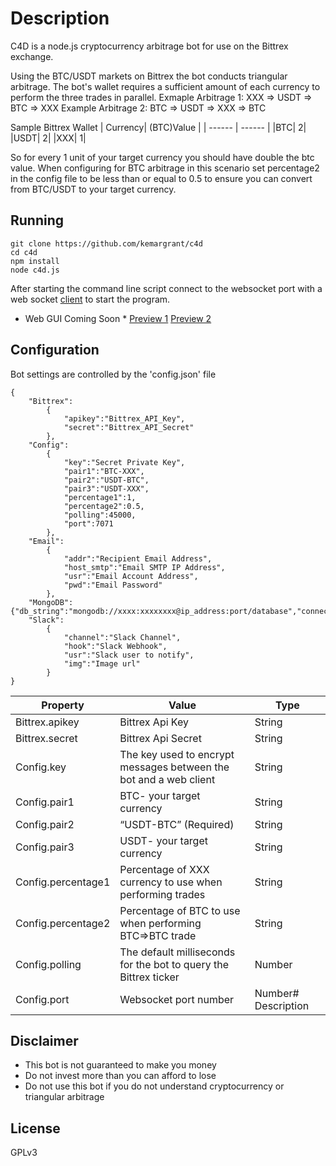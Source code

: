 # Description

C4D is a node.js cryptocurrency arbitrage bot for use on the Bittrex exchange.

Using the BTC/USDT markets on Bittrex the bot conducts triangular arbitrage. The bot's wallet requires a sufficient amount of each currency to perform the three trades in parallel.
Exmaple Arbitrage 1:
XXX => USDT => BTC => XXX
Example Arbitrage 2:
BTC => USDT => XXX => BTC

Sample Bittrex Wallet 
| Currency| (BTC)Value | 
| ------ | ------ | 
|BTC| 2|
|USDT| 2|
|XXX| 1|

So for every 1 unit of your target currency you should have double the btc value. When configuring for BTC arbitrage in this scenario set percentage2 in the config file to be less than or equal to 0.5
to ensure you can convert from BTC/USDT to your target currency.
 
## Running
```
git clone https://github.com/kemargrant/c4d
cd c4d
npm install
node c4d.js
```
After starting the command line script connect to the websocket port with a web socket [client](https://chrome.google.com/webstore/detail/simple-websocket-client/pfdhoblngboilpfeibdedpjgfnlcodoo) to start the program.
* Web GUI Coming  Soon *
[Preview 1](https://i.imgur.com/g8RofSN.jpg) [Preview 2](https://i.imgur.com/2nxkbQE.jpg)

## Configuration
Bot settings are controlled by the 'config.json' file


```
{
	"Bittrex":
		{
			"apikey":"Bittrex_API_Key",
			"secret":"Bittrex_API_Secret"
		},
	"Config":
		{
			"key":"Secret Private Key",	
			"pair1":"BTC-XXX",
			"pair2":"USDT-BTC",
			"pair3":"USDT-XXX",		
			"percentage1":1,
			"percentage2":0.5,					
			"polling":45000,
			"port":7071
		},
	"Email":
		{
			"addr":"Recipient Email Address",
			"host_smtp":"Email SMTP IP Address",
			"usr":"Email Account Address",
			"pwd":"Email Password"			
		},
	"MongoDB":{"db_string":"mongodb://xxxx:xxxxxxxx@ip_address:port/database","connect":false},	
	"Slack":
		{
			"channel":"Slack Channel",
			"hook":"Slack Webhook",
			"usr":"Slack user to notify",
			"img":"Image url"
		}
}
```


| Property | Value | Type
| ------ | ------ | ------ |
| Bittrex.apikey | Bittrex Api Key | String
| Bittrex.secret | Bittrex Api Secret | String
| Config.key | The key used to encrypt messages between the bot and a web client | String
| Config.pair1 |BTC- your target currency | String
| Config.pair2 |“USDT-BTC” (Required) | String
| Config.pair3 |  USDT-  your target currency| String
| Config.percentage1 | Percentage of XXX currency to use when performing trades | String
| Config.percentage2 | Percentage of BTC to use when performing BTC=>BTC trade | String
| Config.polling | The default milliseconds for the bot to query the Bittrex ticker | Number
| Config.port |Websocket port number | Number# Description

## Disclaimer

- This bot is not guaranteed to make you money
- Do not invest more than you can afford to lose
- Do not use this bot if you do not understand cryptocurrency or triangular arbitrage


License
----

GPLv3
